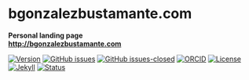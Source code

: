 # bgonzalezbustamante.com
**Personal landing page**\
**http://bgonzalezbustamante.com**

[![Version](https://img.shields.io/badge/version-v1.2.1-blue.svg)](https://github.com/bgonzalezbustamante/bgonzalezbustamante.com/blob/master/changelog.txt) [![GitHub issues](https://img.shields.io/github/issues/bgonzalezbustamante/bgonzalezbustamante.com.svg)](https://github.com/bgonzalezbustamante/bgonzalezbustamante.com/issues/) [![GitHub issues-closed](https://img.shields.io/github/issues-closed/bgonzalezbustamante/bgonzalezbustamante.com.svg)](https://github.com/bgonzalezbustamante/bgonzalezbustamante.com/issues?q=is%3Aissue+is%3Aclosed) [![ORCID](https://img.shields.io/badge/ORCID%20iD-0000--0003--1510--6820-brightgreen.svg)](http://orcid.org/0000-0003-1510-6820) [![License](https://img.shields.io/badge/license-MIT-black)](https://github.com/bgonzalezbustamante/bgonzalezbustamante.com/blob/master/LICENSE) [![Jekyll](https://img.shields.io/badge/made%20with-Jekyll-1f425f.svg)](https://jekyllrb.com/) [![Status](https://img.shields.io/website-up-down-green-red/http/bgonzalezbustamante.com.svg)](https://bgonzalezbustamante.com)
